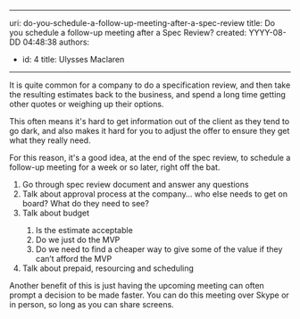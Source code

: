 

---
uri: do-you-schedule-a-follow-up-meeting-after-a-spec-review
title: Do you schedule a follow-up meeting after a Spec Review?
created: YYYY-08-DD 04:48:38
authors:
  - id: 4
    title: Ulysses Maclaren
---




<span class='intro'> It is quite common for&#160;a company to do a specification​ review, and then take the resulting estimates back to the business,&#160;and spend a long time getting other quotes or weighing up their options.<br> </span>

<p>This often means it's hard to get information out of the client as they tend to go dark, and also makes it hard for you to adjust the offer to ensure they get what they really need.&#160;<br></p><p>For this reason, it's a good idea, at the end of the spec review, to schedule a follow-up meeting for a week or so later, right off the bat.&#160;<br></p><p><ol><li>Go through spec review document and answer any questions<br></li><li>Talk about approval process at the company… who else needs to get on board? What do they need to see?<br></li><li>Talk about budget<br></li><ol><li>Is the estimate acceptable</li><li>Do we just do the MVP</li><li>Do we need to find a cheaper way to give some of the value if they can’t afford the MVP</li></ol><li>Talk about prepaid, resourcing and scheduling<br></li></ol><div>Another benefit of this&#160;is just having the upcoming meeting can often prompt a decision to be made faster. You can do this meeting over Skype or in person, so long as you can share screens.<br></div></p>


